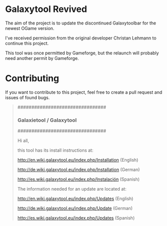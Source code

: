 ﻿# Galaxytool Revived

The aim of the project is to update the discontinued Galaxytoolbar for the newest OGame version.

I've received permission from the original developer Christan Lehmann to continue this project.

This tool was once permitted by Gameforge, but the relaunch will probably need another permit by Gameforge.

# Contributing
If you want to contribute to this project, feel free to create a pull request and issues of found bugs.



>################################
>### Galaxietool / Galaxytool ###
>################################
>
>Hi all,
>
>this tool has its install instructions at:
>
>http://en.wiki.galaxytool.eu/index.php/Installation (English)
>
>http://de.wiki.galaxytool.eu/index.php/Installation (German)
>
>http://es.wiki.galaxytool.eu/index.php/Instalación (Spanish)
>
>The information needed for an update are located at:
>
>http://en.wiki.galaxytool.eu/index.php/Updates (English)
>
>http://de.wiki.galaxytool.eu/index.php/Update (German)
>
>http://es.wiki.galaxytool.eu/index.php/Updates (Spanish)
